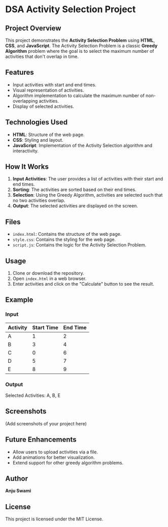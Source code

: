 # DSA Activity Selection Project

## Project Overview
This project demonstrates the **Activity Selection Problem** using **HTML**, **CSS**, and **JavaScript**. The Activity Selection Problem is a classic **Greedy Algorithm** problem where the goal is to select the maximum number of activities that don't overlap in time.

## Features
- Input activities with start and end times.
- Visual representation of activities.
- Algorithm implementation to calculate the maximum number of non-overlapping activities.
- Display of selected activities.

## Technologies Used
- **HTML**: Structure of the web page.
- **CSS**: Styling and layout.
- **JavaScript**: Implementation of the Activity Selection algorithm and interactivity.

## How It Works
1. **Input Activities**: The user provides a list of activities with their start and end times.
2. **Sorting**: The activities are sorted based on their end times.
3. **Selection**: Using the Greedy Algorithm, activities are selected such that no two activities overlap.
4. **Output**: The selected activities are displayed on the screen.

## Files
- `index.html`: Contains the structure of the web page.
- `style.css`: Contains the styling for the web page.
- `script.js`: Contains the logic for the Activity Selection Problem.

## Usage
1. Clone or download the repository.
2. Open `index.html` in a web browser.
3. Enter activities and click on the "Calculate" button to see the result.

## Example
### Input
| Activity | Start Time | End Time |
|----------|------------|----------|
| A        | 1          | 2        |
| B        | 3          | 4        |
| C        | 0          | 6        |
| D        | 5          | 7        |
| E        | 8          | 9        |

### Output
Selected Activities: A, B, E

## Screenshots
(Add screenshots of your project here)

## Future Enhancements
- Allow users to upload activities via a file.
- Add animations for better visualization.
- Extend support for other greedy algorithm problems.

## Author
**Anju Swami**

## License
This project is licensed under the MIT License.
